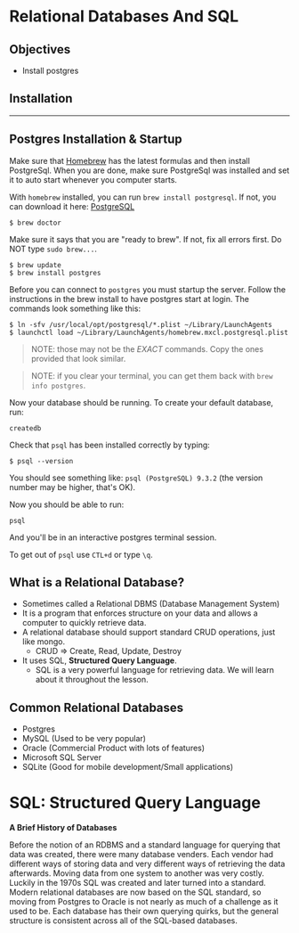 # Relational Databases And SQL

## Objectives

* Install postgres

## Installation
------------------

Postgres Installation & Startup
-------------------------------

Make sure that [Homebrew](http://brew.sh/) has the latest formulas and then install PostgreSql.
When you are done, make sure PostgreSql was installed and set it to auto start whenever you computer starts.

With `homebrew` installed, you can run `brew install postgresql`. If not, you can download it here: [PostgreSQL](http://www.postgresql.org/download/)

```
$ brew doctor
```

Make sure it says that you are "ready to brew".  If not, fix all errors first.  Do NOT type `sudo brew...`.

```
$ brew update
$ brew install postgres
```

Before you can connect to `postgres` you must startup the server. Follow the instructions in the brew install to have postgres start at login.  The commands look something like this:

```
$ ln -sfv /usr/local/opt/postgresql/*.plist ~/Library/LaunchAgents
$ launchctl load ~/Library/LaunchAgents/homebrew.mxcl.postgresql.plist
```

> NOTE: those may not be the _EXACT_ commands.  Copy the ones provided that look similar.

> NOTE: if you clear your terminal, you can get them back with `brew info postgres`.

Now your database should be running.  To create your default database, run:

```
createdb
```

Check that `psql` has been installed correctly by typing:

```
$ psql --version
```

You should see something like: `psql (PostgreSQL) 9.3.2` (the version number may be higher, that's OK).

Now you should be able to run:

```
psql
```

And you'll be in an interactive postgres terminal session.

To get out of `psql` use `CTL+d` or type `\q`.

## What is a Relational Database?

* Sometimes called a Relational DBMS (Database Management System)
* It is a program that enforces structure on your data and allows a computer to quickly retrieve data.
* A relational database should support standard CRUD operations, just like mongo.
  * CRUD => Create, Read, Update, Destroy
* It uses SQL, __Structured Query Language__.
  * SQL is a very powerful language for retrieving data.  We will learn about it throughout the lesson.
  
## Common Relational Databases

* Postgres
* MySQL (Used to be very popular)
* Oracle (Commercial Product with lots of features)
* Microsoft SQL Server
* SQLite (Good for mobile development/Small applications)


# SQL: Structured Query Language

__A Brief History of Databases__

Before the notion of an RDBMS and a standard language for querying that data was created, there were many database venders. Each vendor had different ways of storing data and very different ways of retrieving the data afterwards. Moving data from one system to another was very costly. Luckily in the 1970s SQL was created and later turned into a standard. Modern relational databases are now based on the SQL standard, so moving from Postgres to Oracle is not nearly as much of a challenge as it used to be. Each database has their own querying quirks, but the general structure is consistent across all of the SQL-based databases.
